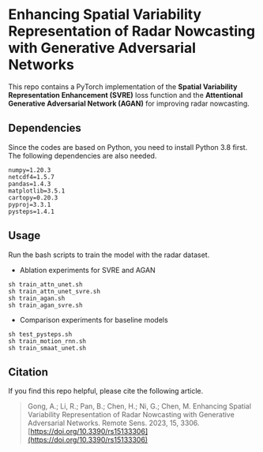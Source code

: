 # Enhancing Spatial Variability Representation of Radar Nowcasting with Generative Adversarial Networks

This repo contains a PyTorch implementation of the **Spatial Variability Representation Enhancement (SVRE)** loss function and the **Attentional Generative Adversarial Network (AGAN)** for improving radar nowcasting.

## Dependencies

Since the codes are based on Python, you need to install Python 3.8 first. The following dependencies are also needed.

```pytorch=1.11.0
numpy=1.20.3
netcdf4=1.5.7
pandas=1.4.3
matplotlib=3.5.1
cartopy=0.20.3
pyproj=3.3.1
pysteps=1.4.1
```

## Usage

Run the bash scripts to train the model with the radar dataset.

* Ablation experiments for SVRE and AGAN

```cd
sh train_attn_unet.sh
sh train_attn_unet_svre.sh
sh train_agan.sh
sh train_agan_svre.sh
```

* Comparison experiments for baseline models

```cd
sh test_pysteps.sh
sh train_motion_rnn.sh
sh train_smaat_unet.sh
```

## Citation

If you find this repo helpful, please cite the following article.

> Gong, A.; Li, R.; Pan, B.; Chen, H.; Ni, G.; Chen, M. Enhancing Spatial Variability Representation of Radar Nowcasting with Generative Adversarial Networks. Remote Sens. 2023, 15, 3306. [https://doi.org/10.3390/rs15133306](https://doi.org/10.3390/rs15133306)

